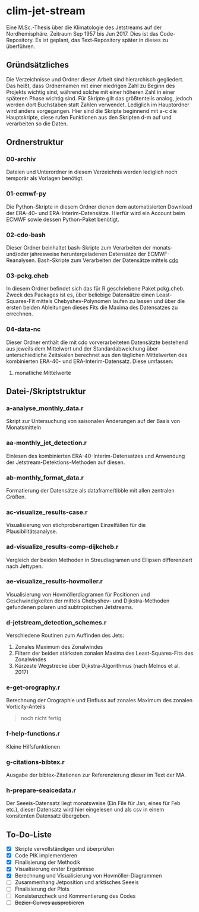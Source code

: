 #  clim-jet-stream
Eine M.Sc.-Thesis über die Klimatologie des Jetstreams auf der Nordhemisphäre. Zeitraum Sep 1957 bis Jun 2017.
Dies ist das Code-Repository. Es ist geplant, das Text-Repository später in dieses zu überführen.


## Gründsätzliches
Die Verzeichnisse und Ordner dieser Arbeit sind hierarchisch gegliedert. Das heißt, dass Ordnernamen mit einer niedrigen Zahl zu Beginn des Projekts wichtig sind, während solche mit einer höheren Zahl in einer späteren Phase wichtig sind. Für Skripte gilt das größtenteils analog, jedoch werden dort Buchstaben statt Zahlen verwendet. Lediglich im Hauptordner wird anders vorgegangen. Hier sind die Skripte beginnend mit a-c die Hauptskripte, diese rufen Funktionen aus den Skripten d-m auf und verarbeiten so die Daten.


## Ordnerstruktur
### 00-archiv
Dateien und Unterordner in diesem Verzeichnis werden lediglich noch temporär als Vorlagen benötigt.

### 01-ecmwf-py
Die Python-Skripte in diesem Ordner dienen dem automatisierten Download der ERA-40- und ERA-Interim-Datensätze. Hierfür wird ein Account beim ECMWF sowie dessen Python-Paket benötigt.

### 02-cdo-bash
Dieser Ordner beinhaltet bash-Skripte zum Verarbeiten der monats- und/oder jahresweise heruntergeladenen Datensätze der ECMWF-Reanalysen.
Bash-Skripte zum Verarbeiten der Datensätze mittels [cdo](https://code.zmaw.de/)

### 03-pckg.cheb
In diesem Ordner befindet sich das für R geschriebene Paket pckg.cheb. Zweck des Packages ist es, über beliebige Datensätze einen Least-Squares-Fit mittels Chebyshev-Polynomen laufen zu lassen und über die ersten beiden Ableitungen dieses Fits die Maxima des Datensatzes zu errechnen.

### 04-data-nc
Dieser Ordner enthält die mit cdo vorverarbeiteten Datensätzte bestehend aus jeweils dem Mittelwert und der Standardabweichung über unterschiedliche Zeitskalen berechnet aus den täglichen Mittelwerten des kombinierten ERA-40- und ERA-Interim-Datensatz. Diese umfassen:
1. monatliche Mittelwerte


## Datei-/Skriptstruktur
### a-analyse_monthly_data.r
Skript zur Untersuchung von saisonalen Änderungen auf der Basis von Monatsmitteln

### aa-monthly_jet_detection.r
Einlesen des kombinierten ERA-40-Interim-Datensatzes und Anwendung der Jetstream-Detektions-Methoden auf diesen.

### ab-monthly_format_data.r
Formatierung der Datensätze als dataframe/tibble mit allen zentralen Größen.

### ac-visualize_results-case.r
Visualisierung von stichprobenartigen Einzelfällen für die Plausibilitätsanalyse.

### ad-visualize_results-comp-dijkcheb.r
Vergleich der beiden Methoden in Streudiagramen und Ellipsen differenziert nach Jettypen.

### ae-visualize_results-hovmoller.r
Visualisierung von Hovmöllerdiagramen für Positionen und Geschwindigkeiten der mittels Chebyshev- und Dijkstra-Methoden gefundenen polaren und subtropischen Jetstreams.

### d-jetstream_detection_schemes.r
Verschiedene Routinen zum Auffinden des Jets:
1. Zonales Maximum des Zonalwindes
2. Filtern der beiden stärksten zonalen Maxima des Least-Squares-Fits des Zonalwindes
3. Kürzeste Wegstrecke über Dijkstra-Algorithmus (nach Molnos et al. 2017)

### e-get-orography.r
Berechnung der Orographie und Einfluss auf zonales Maximum des zonalen Vorticity-Anteils
> noch nicht fertig

### f-help-functions.r
Kleine Hilfsfunktionen

### g-citations-bibtex.r
Ausgabe der bibtex-Zitationen zur Referenzierung dieser im Text der MA.

### h-prepare-seaicedata.r
Der Seeeis-Datensatz liegt monatsweise (Ein File für Jan, eines für Feb etc.), dieser Datensatz wird hier eingelesen und als csv in einem konsitenten Datensatz übergeben.

## To-Do-Liste
- [x] Skripte vervollständigen und überprüfen
- [x] Code PIK implementieren
- [x] Finalisierung der Methodik
- [x] Visualisierung erster Ergebnisse
- [x] Berechnung und Visualisierung von Hovmöller-Diagrammen 
- [ ] Zusammenhang Jetposition und arktisches Seeeis
- [ ] Finalisierung der Plots
- [ ] Konsistenzcheck und Kommentierung des Codes
- [ ] ~~Bezier-Curves ausprobieren~~
